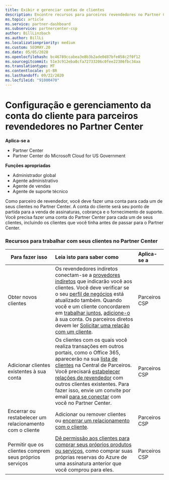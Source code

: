 ```yaml
---
title: Exibir e gerenciar contas de clientes
description: Encontre recursos para parceiros revendedores no Partner Center. Isso inclui a criação de contas de cliente antes da venda de assinaturas, cobrança ou oferta de suporte.
ms.topic: article
ms.service: partner-dashboard
ms.subservice: partnercenter-csp
author: BillLinzbach
ms.author: BillLi
ms.localizationpriority: medium
ms.custom: SEOMAY.20
ms.date: 05/05/2020
ms.openlocfilehash: bc46789ccabea3e8b3b2ade0d87bfe058c2f0f12
ms.sourcegitcommit: 51e3c912eba8cfa72733206c0fee22386fbc34aa
ms.translationtype: MT
ms.contentlocale: pt-BR
ms.lasthandoff: 09/22/2020
ms.locfileid: "91000470"
---
```

# <a name="customer-account-setup-and-management-for-reseller-partners-in-partner-center"></a>Configuração e gerenciamento da conta do cliente para parceiros revendedores no Partner Center

**Aplica-se a**

-  Partner Center
-  Partner Center do Microsoft Cloud for US Government

**Funções apropriadas**

- Administrador global
- Agente administrativo
- Agente de vendas
- Agente de suporte técnico

Como parceiro de revendedor, você deve fazer uma conta para cada um de seus clientes no Partner Center. A conta do cliente será seu ponto de partida para a venda de assinaturas, cobrança e o fornecimento de suporte. Você precisa fazer uma conta do Partner Center para cada um de seus clientes, incluindo os clientes que você tinha antes de passar para o Partner Center.

### <a name="resources-for-working-with-your-customers-on-the-partner-center"></a>Recursos para trabalhar com seus clientes no Partner Center

|**Para fazer isso**   |**Leia isto para saber como**   |**Aplica-se a**|
|-----------------|:----------------------------|:--------------|
|Obter novos clientes|Os revendedores indiretos conectam-se a [provedores indiretos](indirect-reseller-tasks-in-partner-center.md) que indicarão você aos clientes. Você deve verificar se o seu [perfil de negócios](create-a-marketing-profile.md) está atualizado também. Quando você e um cliente concordarem em [trabalhar juntos](manage-leads.md), [adicione-o](add-a-new-customer.md) à sua conta. Os parceiros diretos devem ler [Solicitar uma relação com um cliente](request-a-relationship-with-a-customer.md).|Parceiros CSP|
|Adicionar clientes existentes à sua conta   | Os clientes com os quais você realiza transações em outros portais, como o Office 365, aparecerão na sua [lista de clientes](see-your-customer-list.md) na Central de Parceiros. Você precisará [estabelecer relações de revendedor](indirect-reseller-tasks-in-partner-center.md) com outros clientes existentes. Para fazer isso, envie um convite por email [para se conectar](manage-leads.md) com você no Partner Center.   | Parceiros CSP   |
|Encerrar ou restabelecer um relacionamento com o cliente   | Adicionar ou remover clientes ou [encerrar um relacionamento com o cliente](remove-a-relationship.md).  |   Parceiros CSP |
|Permitir que os clientes comprem seus próprios serviços   | [Dê permissão aos clientes para comprar seus próprios produtos ou serviços](give-customers-permission.md), como comprar suas próprias reservas do Azure de uma assinatura anterior que você comprou para eles.  | Parceiros CSP |
